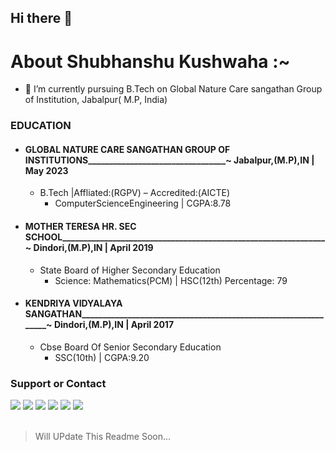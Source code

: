 ## Hi there 👋

# About Shubhanshu Kushwaha :~

- 🔭 I’m currently pursuing B.Tech on Global Nature Care sangathan Group of Institution, Jabalpur( M.P, India)

###  EDUCATION
 
- #### GLOBAL NATURE CARE SANGATHAN GROUP OF INSTITUTIONS_________________________________~ Jabalpur,(M.P),IN | May 2023                                           
  - B.Tech |Affliated:(RGPV) – Accredited:(AICTE)     
      - ComputerScienceEngineering | CGPA:8.78
   
- #### MOTHER TERESA HR. SEC SCHOOL_______________________________________________________________~ Dindori,(M.P),IN | April 2019

   - State Board of Higher Secondary Education
      - Science: Mathematics(PCM) | HSC(12th) Percentage: 79
   
- #### KENDRIYA VIDYALAYA SANGATHAN_______________________________________________________________~ Dindori,(M.P),IN | April 2017
   
   - Cbse Board Of Senior Secondary Education
     - SSC(10th) | CGPA:9.20
 
 ### Support or Contact
<div>
<a href="https://twitter.com/intent/follow?screen_name=shubhanshukus15"><img src="https://img.shields.io/badge/Shubhanshu--1507-%231DA1F2.svg?style=for-the-badge&logo=Twitter&logoColor=white"></a>
<a href="https://www.linkedin.com/in/shubhanshu-kushwaha-850b87141/"><img src="https://img.shields.io/badge/linkedin-%230077B5.svg?style=for-the-badge&logo=linkedin&logoColor=white"></a>
<a href="mailto:Shubhanshulushwaha2050@gmail.com"><img src="https://img.shields.io/badge/Gmail-D14836?style=for-the-badge&logo=gmail&logoColor=white"></a>
<a href="https://www.facebook.com/shubhanshu.kushwaha.15/"><img src="https://img.shields.io/badge/Facebook-%231877F2.svg?style=for-the-badge&logo=Facebook&logoColor=white"></a>
<a href="https://https://t.me/Shubhanshu15"><img src="https://img.shields.io/badge/Telegram-2CA5E0?style=for-the-badge&logo=telegram&logoColor=white"></a>
<a href="https://www.instagram.com/shubhanshu15_/"><img src="https://img.shields.io/badge/Shubhanshu15__-%23E4405F.svg?style=for-the-badge&logo=Instagram&logoColor=white"/></a>

 </div><br>
 
> Will UPdate This Readme Soon...

